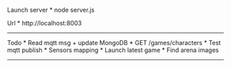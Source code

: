 Launch server
    * node server.js

Url
    * http://localhost:8003

-----------------------

Todo
    * Read mqtt msg + update MongoDB
    * GET /games/characters
    * Test mqtt publish
    * Sensors mapping
    * Launch latest game
    * Find arena images

-----------------------
